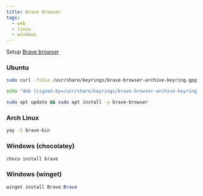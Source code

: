 ```yaml
---
title: Brave Browser
tags:
  - web
  - linux
  - windows
---
```


Setup [Brave browser](https://brave.com)
### Ubuntu

```sh
sudo curl -fsSLo /usr/share/keyrings/brave-browser-archive-keyring.gpg https://brave-browser-apt-release.s3.brave.com/brave-browser-archive-keyring.gpg

echo "deb [signed-by=/usr/share/keyrings/brave-browser-archive-keyring.gpg arch=amd64] https://brave-browser-apt-release.s3.brave.com/ stable main" | sudo tee /etc/apt/sources.list.d/brave-browser-release.list > /dev/null

sudo apt update && sudo apt install -y brave-browser
```

### Arch Linux

```sh
yay -S brave-bin
```

### Windows (chocolatey)

```powershell
choco install brave
```

### Windows (winget)

```powershell
winget install Brave.Brave
```